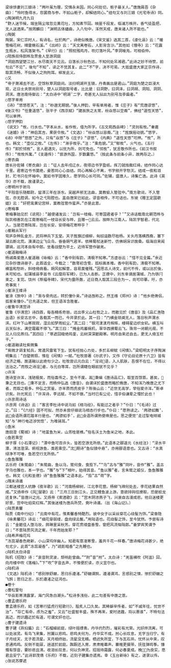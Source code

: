 <!-- { "loadSidebar": true } -->
    梁徐悱妻刘三娘诗：“两叶虽为赠，交情永未因。同心何处切，栀子最关人。”唐施肩吾《杂曲》：“怜时鱼得水，怨罢商与参。不如山栀子，却解结同心。”结句又与刘三娘《光宅寺诗》同。
    ○陶渊明九月九日
    “野人迷节候，端坐隔尘埃忽见黄花吐，方知素节回。映崖千段发，临浦万株开。香气徒盈把，无人送酒来。”按周麟曰：“渊明古体蟠曲，入八句中，浑然天成，唐末诸人所不能也。”
    ○陶弼
    陶弼，宋仁宗时人，有诗名，仕於两广，诗绝似晚唐。《宋文鉴》选其二首，《虔化县》云：“暖雪梅花树，晴雷赣石溪。”《出岭》云：“天文离卷石，人影背含沙。”其他如《僧寺》云：“花露生瓶水，松风落架书。”《早行》云：“照枕残鸡月，吹灯落叶风。”李洞喻凫，可相伯仲。
    ○陪族叔侍郎晔及贾舍人至游洞庭
    “洞庭西望楚江分，水尽南天不见云。日落长沙秋色远，不知何处吊湘君。”此诗之妙不待赞，前句云“不见”，後句“不知”，读之不觉其复。此二“不”字，决不可易。大抵盛唐大家正宗作诗，取其流畅，不似後人之拘拘耳。柳发此义。
    ○又
    “帝子萧湘去不还，空馀秋草洞庭间。淡扫明湖开玉镜，丹青画出是君山。”洞庭为楚之巨浸大观，近日士夫崇尚别号，楚人以洞庭取号者，比比是：曰洞野，曰洞泽，曰洞胡、洞阳、洞阴、洞滨。唐池南侍御云：“太白诗中‘明湖’二字，奇甚无人拈出为别号及亭扁者。”
    ○悠字单用
    《诗》“悠悠苍天”，注：“眇邈无期貌。”後人押韵，罕有单用者，惟《庄子》有“荒唐谬悠”，《後汉书》“任重道悠”，张平子《西京赋》“建辰旅之太常，纷焱悠以空裔”，佛经“道性天悠”，可以单押。
    ○悠字押韵
    《说文》“攸，行水也。”字本从水，省作攸，借为所字。《古文苑西岳碑》：“灵则有攸。”秦嘉《迷婚》诗：“神启其吉，果获令攸。”《文选》：”纷焱悠以容裔。”注：“旌旗摇动貌。”悠字，《诗》中除“悠悠”之外，只有“焱悠”与《庄子》“谬悠”、《内典》“道性天悠”可押。“攸”，所也。韩文：“壶仪之攸。”《左传》：“湫乎攸乎。”注：“乘危貌。”又“郁攸”，火气也。《五行传》“卸於怵攸”，言人君遇灾，以忧为所，则可免也。“怵攸”，犹言敬作所也。《前汉书叙传》：“攸攸外寓。”《支遁传》：“尝游外国，岁数囊悠。”（按此条与前条小异，故两存之。）
    ○寄衣曲
    唐长孙佐辅《寄衣曲》云：“征人去年戍辽水，夜得边书字盈纸。挥刀就烛裁红绮，结作同心达千里。君寄边书书莫绝，妾答同心心自结。同心再解心不离，书字频开字愁灭。结成一夜和泪封，贮书只在怀袖中。莫如书字固难久，愿学同心长可同。”佐辅，盛唐人，诗集亡逸。此诗《英华》亦不载，故谨录之。
    ○寄明州于驸马
    “平阳音乐随都尉，留滞三年在浙东。吴越声邪无法曲，莫教偷入管弦中。”南方歌词，不入管弦，亦无腔调，如今之弋阳腔也。盖自唐宋已如此，谬音相传，不可诘也。东坡《赠王定国歌姬》云：“好把鸾黄记宫样，莫教弦管作蛮声。”亦是此意。
    ○寄梅事
    寄梅事始见於《说苑》：“越使诸发云：‘岂有一枝梅，可寄国君者乎？’”又诗话载南北朝范晔与陆凯相善凯在江南寄梅花一枝诣长安与晔，且赠一云云。按晔为江南人。陆凯字智君，代北人。当是范寄陆耳，岂在长安，安得梅花寄晔乎？
    ○崔融从军行
    穹庐杂种乱金方，武将神兵下玉堂。天子旌旗过细柳，匈奴运数尽枯杨。关头月落横西裔，塞下凝云断北荒。漠漠边尘飞众鸟，昏昏朔气君羊。依稀蜀杖迷新竹，仿佛胡床识故桑。临海旧来闻骠骑，巡河本自有中郎。坐看战壁为平土，近待军营作破羌。
    ○崔道融梅诗
    杨诚斋爱唐人崔道融《咏梅》云：“香中别有韵，清极不知寒。”方虚谷云：“惜不见全篇。”余近见杂抄唐诗册子，此首适全，今载之：“数萼初含雪，孤标画本难。香中别有韵，清极不知寒。横笛和愁听，斜枝倚病看。朔风如解意，容易莫催残。”因思古人诗文，前代不传，或以出於後，未可知也。如蒲城县李邕书《云麾将军碑》，已为人击断。正德中，刘东阜谪居蒲城，乃为铁闩束之，复完。饶州《荐福寺碑》，宋代为雷所轰，近日商人取其三段合为一，尚可印摹。吁，亦奇事矣！
    ○崔涂王维诗
    崔涂《旅中》诗：“渐与骨肉远，转於僮仆亲。”诗话亟称之。然王维《郑州》诗：“他乡绝俦侣，孤客亲僮仆。”已先道之矣，但王语浑含胜崔。
    ○崔鲁华清宫诗
    崔鲁《华清宫》诗四首，每各精练奇丽，远出李义山杜牧之上，而散见於《唐音》及《品汇渔隐丛语》长安古志中，各载其一而已，今并录於此。其一曰：“门横金琐阒无人，落日秋声渭水滨。红叶下山寒寂寂，湿云如梦雨如尘。”其二曰：“银河漾漾月辉辉，楼碍星边织女矶。横玉叫云天似水，满空霜霰不停飞。”其三曰：“掩金鸡蓄祸机，翠华西拂蜀云飞。珠帘一闭朝元阁，不见人归见燕归。”其四曰：“草遮回磴绝鸣銮，云树深深碧殿寒。明月自来还自去，更无人倚玉栏干。”
    ○崔道融读杜紫微集
    “紫微才调复知兵，常遣风雷笔下生。犹有枉抛心力处，多於五柳赋《闲情》。”梁昭明太子序陶渊明集云：“白璧微瑕，惟在《闲情》一赋。”杜牧尝著《孙武子》，又作《守论战论原十六卫》皆有经济之略，故道融以此绝句少之。杜牧尝讥元白云：“淫词语，入人肌肤，吾恨不在位，不得以法治之。”而牧之诗淫者，与元白等耳，岂所谓睫在眼前犹不见乎？
    ○许浑
    唐诗至许浑，浅陋极矣，而俗喜传之，至今不废。高秉编《唐诗品汇》，取至百馀首。甚矣，秉之无目也。秉不足言，而杨仲弘选《唐音》，自谓详於盛唐而略於晚唐，不知浑乃晚唐之尤下者，而取之极多。仲弘之赏鉴，亦羊质而虎皮乎？陈後山云：“近世无高学，举俗爱许浑。”斯卓识矣。孙光宪云：“许浑诗，李远赋，不如不做。”当时已有公论，惜乎伯谦辈之懵於此也！
    ○许彦周诗话
    许彦周《诗话》云：“客言李杜诗中说马如《相马经》，有能过之者乎？”仆曰：“《毛诗》过之。”曰：“《六经》固不可拟，然亦未尝仔细说马相态行步也。”仆曰：“愿熟读之。‘两骖如舞’，此会语所谓花踏羊行是也。‘两骖如手’，此会语所谓熟使唤是也。思之便觉‘走过掣电倾城知’与‘神行电迈涉恍惚’，为难骑耳。”
    ○鱼米
    唐田澄《蜀城》诗：“地富鱼为米，山芳桂是樵。”俗名沃土为鱼米之地，本此。
    ○鱼若乘空
    柳子厚《小石潭记》：“潭中鱼可百许头，皆若空游无所依。”此语本之郦道元《水经注》：“渌水平潭，清洁澄深。俯视游鱼，类若乘空。”沈期诗“鱼似镜中悬”，亦用郦语意也。又古诗：“水真绿净不可唾，鱼若空行无所依。”
    ○鱼鱼雅雅
    古乐府《朱鹭曲》：“朱鹭曲，鱼以乌，鹭何食，食茄下。”“乌”古与“雅”同叶，音作“雅”。盖古字乌也雅也，本一字也。“雅”与“下”相叶，始得其音。“鱼以雅”者，言朱鹭之威仪，鱼鱼雅雅也。韩文《元和圣德》诗“鱼鱼雅雅”之语本此。“茄”古“荷”字。
    ○隋末诗谶
    江都迷楼宫人杭静《夜半歌》云：“河南杨柳树，江北李花营。杨柳飞绵何处去，李花结果自然成。”又炀帝作《凤冒歌》云：“三月三日到江头，正见鲤鱼波上游。意欲持钩往撩取，恐是蛟龙还复休。”皆唐兴之兆。又炀帝《索酒歌》云：“宫木阴浓燕子飞，兴衰自古漫成悲。他日迷楼更好景，宫中吐焰奕红辉。”其後迷楼为唐兵所焚，竟叶诗谶。（出《海山记》。）
    ○陆贾素馨
    陆贾《南中行纪》：“云南中有花，惟素馨香特酷烈。彼中女子以采丝穿花心绕髻为饰。”梁章隐《咏素馨花》诗云：“细花穿弱缕，盘向绿云鬟。”用陆语也。花绕髻之饰，至今犹然。予尝有诗云：“金碧佳人堕马妆，鹧琳里采秋芳。穿花贯缕盘香雪，曾把风流恼陆郎。”姜梦宾笑谓予曰；“不意陆贾风流之案，千年而始发耶？”
    ○陆希声梅花坞
    “冻蕊凝香色艳新，小山深坞伴幽人。知君有意凌寒雪，羞共千花一样春。”唐诗梅花诗甚少，绝句尤少，此首“冻蕊凝香”，乃“疏影暗香”之先鞭也。
    ○陆机太白诗音
    陆机《招隐》诗：“哀音附灵波，颓响赴曾曲。”“附”音“拊”。太白诗：“羌笛横吹《阿滥》回，向月楼中吹《落梅》。”下“吹”字音去声，不惟便於读，亦义宜尔也。
    ○陆机诗
    《文选》陆机诗：“感别惨舒翮，思归乐遵渚。”舒翮谓鹄，遵渚谓鸿，言感别之情，惨於舒翮之飞鹄；思归之志，乐於遵渚之征鸿也。
    ●卷十
    ○曹松警句
    “华岳影寒清露掌，海门风急白潮头。”松诗多浅俗，此二句差有中唐之意。
    ○曹孟德乐府
    曹孟德乐府，如《苦寒行猛虎行短歌行》，脍炙人口久矣。其稀僻罕传者，如“不戚年往，忧世不治”，“存亡有命，虑为之蚩”，又云“壮盛智丰盛，殊不再来，爱时进趣，将以惠谁”，不特句法高迈，而识趣近於有道，可谓文奸也已。
    ○曹子建遗诗
    曹子建《弃妇篇》云：“石榴植前庭，绿叶摇缥青。丹华灼烈烈，璀彩有光荣。光好烨流离，可以处淑灵。有鸟飞来集，拊翼以悲鸣。悲鸣夫何为，丹华实不成。拊心长叹息，无字当归宁。有子月经天，无子若流星。天月相终始，流星没无精。栖迟失所宜，下与瓦石并。忧怀从中来，叹息通鸡鸣。反侧不能寐，逍遥於前庭。踟蹰还入房，肃肃帷幕声。褰帷更摄带，抚弦弹鸣筝。慷慨有馀音，要妙悲且清。收泪长叹息，何以负神灵。招摇待霜露，何必春夏成。晚为良实，愿君且安宁。”此诗郭茂倩《乐府》不载，近刻子建集亦遗焉。幸《玉台新咏》有之，遂录以传。
    ○张说苏摩遮
